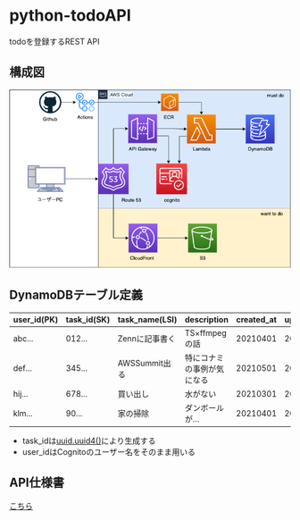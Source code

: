 # python-todoAPI
todoを登録するREST API

## 構成図
![](https://raw.githubusercontent.com/mini-hiori/python-todoAPI/main/docs/architecture.png)

## DynamoDBテーブル定義

| user_id(PK) | task_id(SK) | task_name(LSI) | description | created_at | updated_at | 
| ---- | ---- | ---- | ---- | ---- | ---- |
| abc... | 012... | Zennに記事書く | TS×ffmpegの話 | 20210401 | 20210601 | 
| def... | 345... | AWSSummit出る | 特にコナミの事例が気になる | 20210501 | 20210501 |
| hij... | 678... | 買い出し | 水がない | 20210301 | 20210404 |
| klm... | 90... | 家の掃除 | ダンボールが… | 20210401 | 20210501 |

- task_idは[uuid.uuid4()](https://dev.classmethod.jp/articles/how-generate-uuid-python-uuid4/)により生成する
- user_idはCognitoのユーザー名をそのまま用いる

## API仕様書
[こちら](https://mini-hiori.github.io/python-todoAPI/)
